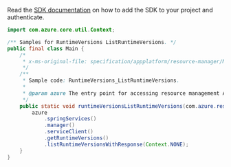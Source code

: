 Read the [SDK documentation](https://github.com/Azure/azure-sdk-for-java/blob/azure-resourcemanager_2.15.0/sdk/resourcemanager/azure-resourcemanager/README.md) on how to add the SDK to your project and authenticate.

```java
import com.azure.core.util.Context;

/** Samples for RuntimeVersions ListRuntimeVersions. */
public final class Main {
    /*
     * x-ms-original-file: specification/appplatform/resource-manager/Microsoft.AppPlatform/stable/2022-04-01/examples/RuntimeVersions_ListRuntimeVersions.json
     */
    /**
     * Sample code: RuntimeVersions_ListRuntimeVersions.
     *
     * @param azure The entry point for accessing resource management APIs in Azure.
     */
    public static void runtimeVersionsListRuntimeVersions(com.azure.resourcemanager.AzureResourceManager azure) {
        azure
            .springServices()
            .manager()
            .serviceClient()
            .getRuntimeVersions()
            .listRuntimeVersionsWithResponse(Context.NONE);
    }
}
```
